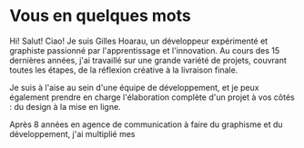 # Vous en quelques mots

Hi! Salut! Ciao! Je suis Gilles Hoarau, un développeur expérimenté et graphiste passionné par l'apprentissage et l'innovation. Au cours des 15 dernières années, j'ai travaillé sur une grande variété de projets, couvrant toutes les étapes, de la réflexion créative à la livraison finale.

Je suis à l'aise au sein d'une équipe de développement, et je peux également prendre en charge l'élaboration complète d'un projet à vos côtés : du design à la mise en ligne.

Après 8 années en agence de communication à faire du graphisme et du développement, j'ai multiplié mes 